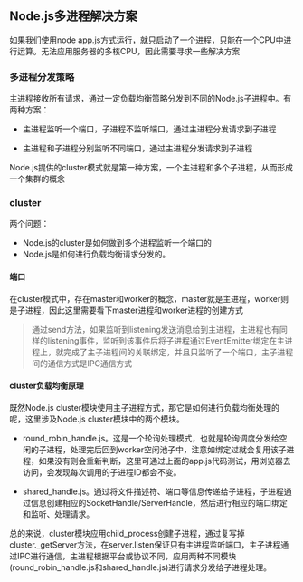 ## Node.js多进程解决方案
如果我们使用node app.js方式运行，就只启动了一个进程，只能在一个CPU中进行运算。无法应用服务器的多核CPU，因此需要寻求一些解决方案

### 多进程分发策略
主进程接收所有请求，通过一定负载均衡策略分发到不同的Node.js子进程中。有两种方案：
- 主进程监听一个端口，子进程不监听端口，通过主进程分发请求到子进程

- 主进程和子进程分别监听不同端口，通过主进程分发请求到子进程

Node.js提供的cluster模式就是第一种方案，一个主进程和多个子进程，从而形成一个集群的概念

### cluster
两个问题：
- Node.js的cluster是如何做到多个进程监听一个端口的
- Node.js是如何进行负载均衡请求分发的。

#### 端口
在cluster模式中，存在master和worker的概念，master就是主进程，worker则是子进程，因此这里需要看下master进程和worker进程的创建方式

>通过send方法，如果监听到listening发送消息给到主进程，主进程也有同样的listening事件，监听到该事件后将子进程通过EventEmitter绑定在主进程上，就完成了主子进程间的关联绑定，并且只监听了一个端口，主子进程间的通信方式是IPC通信方式

#### cluster负载均衡原理
既然Node.js cluster模块使用主子进程方式，那它是如何进行负载均衡处理的呢，这里涉及Node.js cluster模块中的两个模块。

- round_robin_handle.js。这是一个轮询处理模式，也就是轮询调度分发给空闲的子进程，处理完后回到worker空闲池子中，注意如绑定过就会复用该子进程，如果没有则会重新判断，这里可通过上面的app.js代码测试，用浏览器去访问，会发现每次调用的子进程ID都会不变。

- shared_handle.js。通过将文件描述符、端口等信息传递给子进程，子进程通过信息创建相应的SocketHandle/ServerHandle，然后进行相应的端口绑定和监听、处理请求。

总的来说，cluster模块应用child_process创建子进程，通过复写掉cluster._getServer方法，在server.listen保证只有主进程监听端口，主子进程通过IPC进行通信，主进程根据平台或协议不同，应用两种不同模块(round_robin_handle.js和shared_handle.js)进行请求分发给子进程处理。